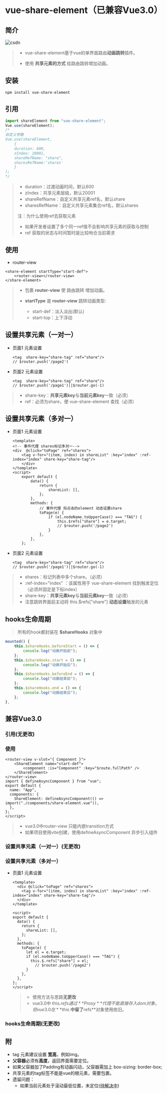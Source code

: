 # vue-share-element（已兼容Vue3.0）

## 简介

![csdn](https://img-blog.csdnimg.cn/4f3944b991ea457aa95e487a7d90230a.gif#pic_center)

> + vue-share-element基于vue的单界面路由**动画跳转**插件。
>
> + 使用 **共享元素的方式** 给路由跳转增加动画。

## 安装

```shell
npm install vue-share-element
```

## 引用

```js
import shareElement from "vue-share-element";
Vue.use(shareElement);
/*
自定义参数 
Vue.use(shareElement,
	{ 
	duration: 600, 
	zIndex: 20001,
	shareRefName: "share",
	sharesRefName:'shares' 
	}
);
*/ 
```

> + duration：过渡动画时间，默认600
> + zIndex：共享元素层级，默认20001
> + shareRefName：自定义共享元素ref名，默认share
> + sharesRefName：自定义共享元素集合ref名，默认shares
>
> 注：为什么使用ref去获取元素
>
> + 如果开发者设置了多个同一ref值不会影响共享元素的获取与控制
> + ref 获取的状态与时间暂时是比较吻合当前需求

## 使用

+ router-view

```vue
<share-element startType="start-def">
    <router-view></router-view>
</share-element>
```

> + 包裹 **router-view** 使 路由跳转 增加动画。
>
> + **startType** 是 **router-view** 跳转动画类型:
>   + start-def：淡入淡出(默认)
>   + start-top：上下浮动

## 设置共享元素（一对一）

+ 页面1  元素设置 

  ```vue
  <tag  share-key="share-tag" ref="share"/>
  // $router.push('/page2')
  ```

+ 页面2  元素设置 

  ```vue
  <tag  share-key="share-tag" ref="share"/>
  // $router.push('/page1')||$router.go(-1)
  ```

> + share-key：**共享元素key**与**当前元素key**一致（必须）
> + ref：必须为share，便 vue-share-element 查找（必须）

## 设置共享元素（多对一）

+ 页面1  元素设置 

  ```vue
  <template>
  <!-- 事件代理 shares标记多对一-->
  <div  @click="toPage" ref="shares">
      <tag v-for="(item, index) in shareList" :key="index" :ref-index="index" share-key="share-tag"/>
      </div>
  </template>
  <script>
      export default {
          data() {
              return {
                  shareList: [],
              };
          },
          methods: {
              // 事件代理 将点击的element 动态设置share
              toPage(e) {
                  if (el.nodeName.toUpperCase() === "TAG") {
                      this.$refs["share"] = e.target;
                      // $router.push('/page2')
                  }
              },
          },
      };
  ```

+ 页面2  元素设置 

  ```vue
  <tag  share-key="share-tag" ref="share"/>
  // $router.push('/page1')||$router.go(-1)
  ```

> + shares：标记列表中多个share。（必须）
> + :ref-index="index"  ：该属性用于 vue-share-element 找到触发定位（必须并固定是下标index）
> + share-key：**共享元素key**与**当前元素key**一致（必须）
> + 注意跳转界面前主动将 this.$refs["share"] **动态设置**触发的元素

## hooks生命周期

> 所有的hook都封装在 **$shareHooks** 对象中

```js
mounted() {
    this.$shareHooks.beforeStart = () => {
        console.log("动画开始前");
    };
    this.$shareHooks.start = () => {
        console.log("动画开始后");
    };
    this.$shareHooks.beforeEnd = () => {
        console.log("动画结束前");
    };
    this.$shareHooks.end = () => {
        console.log("动画结束后");
    };
},
```

## 兼容Vue3.0

### 引用(无更改)

### 使用

```vue
<router-view v-slot="{ Component }">
    <ShareElement name="start-def">
        <component :is="Component" :key="$route.fullPath" />
    </ShareElement>
</router-view>
import { defineAsyncComponent } from "vue";
export default {
  name: "App",
  components: {
    ShareElement: defineAsyncComponent(() => import("./components/share-element.vue")),
  },
};
</script>
```

> + vue3.0中router-view 只能内嵌transition方式
> + 如果项目使用vite创建，使用defineAsyncComponent 异步引入组件

### 设置共享元素（一对一）(无更改)

### 设置共享元素（多对一）

+ 页面1  元素设置 

  ```vue
  <template>
    <div @click="toPage" ref="shares">
      <tag v-for="(item, index) in shareList" :key="index" :ref-index="index" share-key="share-tag"/>
    </div>
  </template>
  
  <script>
  export default {
    data() {
      return {
        shareList: [],
      };
    },
    methods: {
      toPage(e) {
        let el = e.target;
        if (el.nodeName.toUpperCase() === "TAG") {
          this.$.refs["share"] = el;
    		// $router.push('/page2')
        }
      },
    },
  };
  </script>
  
  ```

  > + 使用方法与思路**无更改**
  > + vue3.0中 this.$refs通过**Proxy**代理不能直接存入dom对象，但vue3.0在**this.$**中留了**refs**对象使用依旧。

### hooks生命周期(无更改)

## 附

+ tag 元素建议设置 **宽高**，例如img。
+ **父容器**必须有**高度**，返回界面需要定位。
+ 如果父容器加了Padding有动画闪动，父容器需加上 box-sizing: border-box;
+ 共享元素的tag标签不能是vue的根元素，需要包裹。
+ 遗留问题：
  + 如果当前元素处于滚动最低位置，未定位(<u>待解决中</u>)
